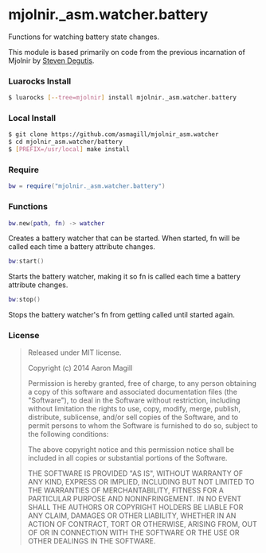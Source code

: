 mjolnir._asm.watcher.battery
============================

Functions for watching battery state changes.

This module is based primarily on code from the previous incarnation of Mjolnir by [Steven Degutis](https://github.com/sdegutis/).

### Luarocks Install
~~~bash
$ luarocks [--tree=mjolnir] install mjolnir._asm.watcher.battery
~~~

### Local Install
~~~bash
$ git clone https://github.com/asmagill/mjolnir_asm.watcher
$ cd mjolnir_asm.watcher/battery
$ [PREFIX=/usr/local] make install
~~~

### Require
~~~lua
bw = require("mjolnir._asm.watcher.battery")
~~~

### Functions
~~~lua
bw.new(path, fn) -> watcher
~~~
Creates a battery watcher that can be started. When started, fn will be called each time a battery attribute changes.

~~~lua
bw:start()
~~~
Starts the battery watcher, making it so fn is called each time a battery attribute changes.

~~~lua
bw:stop()
~~~
Stops the battery watcher's fn from getting called until started again.

### License

> Released under MIT license.
>
> Copyright (c) 2014 Aaron Magill
>
> Permission is hereby granted, free of charge, to any person obtaining a copy
> of this software and associated documentation files (the "Software"), to deal
> in the Software without restriction, including without limitation the rights
> to use, copy, modify, merge, publish, distribute, sublicense, and/or sell
> copies of the Software, and to permit persons to whom the Software is
> furnished to do so, subject to the following conditions:
>
> The above copyright notice and this permission notice shall be included in
> all copies or substantial portions of the Software.
>
> THE SOFTWARE IS PROVIDED "AS IS", WITHOUT WARRANTY OF ANY KIND, EXPRESS OR
> IMPLIED, INCLUDING BUT NOT LIMITED TO THE WARRANTIES OF MERCHANTABILITY,
> FITNESS FOR A PARTICULAR PURPOSE AND NONINFRINGEMENT. IN NO EVENT SHALL THE
> AUTHORS OR COPYRIGHT HOLDERS BE LIABLE FOR ANY CLAIM, DAMAGES OR OTHER
> LIABILITY, WHETHER IN AN ACTION OF CONTRACT, TORT OR OTHERWISE, ARISING FROM,
> OUT OF OR IN CONNECTION WITH THE SOFTWARE OR THE USE OR OTHER DEALINGS IN
> THE SOFTWARE.
